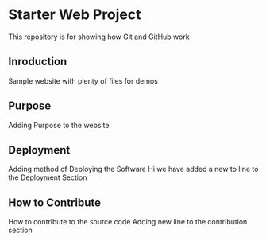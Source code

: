 # Starter Web Project

This repository is for showing how Git and GitHub work

## Inroduction

Sample website with plenty of files for demos

## Purpose
Adding Purpose to the website

## Deployment
Adding method of Deploying the Software
Hi we have added a new to line to the Deployment Section

## How to Contribute
How to contribute to the source code
Adding new line to the contribution section
